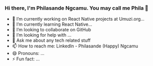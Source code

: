 ### Hi there, I'm Philasande Ngcamu. You may call me Phila 👋

- 🔭 I’m currently working on React Native projects at Umuzi.org...
- 🌱 I’m currently learning React Native...
- 👯 I’m looking to collaborate on GitHub
- 🤔 I’m looking for help with ...
- 💬 Ask me about any tech related stuff
- 📫 How to reach me: LinkedIn - Philasande (Happy) Ngcamu
- 😄 Pronouns: ...
- ⚡ Fun fact: ...


